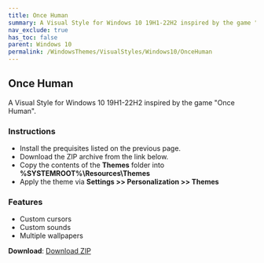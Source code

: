 ```yaml
---
title: Once Human
summary: A Visual Style for Windows 10 19H1-22H2 inspired by the game "Once Human".
nav_exclude: true
has_toc: false
parent: Windows 10
permalink: /WindowsThemes/VisualStyles/Windows10/OnceHuman
---
```


## Once Human
A Visual Style for Windows 10 19H1-22H2 inspired by the game "Once Human".

<!-- <img align="center" src="" alt="Preview" /> -->

### Instructions

- Install the prequisites listed on the previous page.
- Download the ZIP archive from the link below.
- Copy the contents of the **Themes** folder into **%SYSTEMROOT%\Resources\Themes**
- Apply the theme via **Settings >> Personalization >> Themes**

### Features

- Custom cursors
- Custom sounds
- Multiple wallpapers

**Download**: [Download ZIP](https://gitlab.com/the-back-room/visual-styles/windows-10/sfw/once-human/-/archive/main/once-human-main.zip)